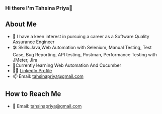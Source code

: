 ### Hi there I'm Tahsina Priya👋



## About Me
- 🌟 I have a keen interest in pursuing a career as a Software Quality Assurance Engineer 
- 🛠 Skills:Java,Web Automation with Selenium, Manual Testing, Test Case, Bug Reporting, API testing, Postman, Performance Testing with JMeter, Jira  
- 🌱Currently learning Web Automation And Cucumber 
- 👩‍💻 [LinkedIn Profile](<tahsina-priya-9b6015114->) 
- 📫 Email: tahsinapriya@gmail.com 
## How to Reach Me
- 📧 Email: tahsinapriya@gmail.com



